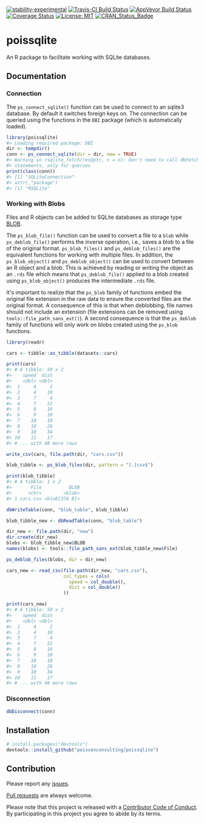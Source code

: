 
<!-- README.md is generated from README.Rmd. Please edit that file -->
[![stability-experimental](https://img.shields.io/badge/stability-experimental-orange.svg)](https://github.com/joethorley/stability-badges#experimental) [![Travis-CI Build Status](https://travis-ci.org/poissonconsulting/poissqlite.svg?branch=master)](https://travis-ci.org/poissonconsulting/poissqlite) [![AppVeyor Build Status](https://ci.appveyor.com/api/projects/status/github/poissonconsulting/poissqlite?branch=master&svg=true)](https://ci.appveyor.com/project/poissonconsulting/poissqlite) [![Coverage Status](https://img.shields.io/codecov/c/github/poissonconsulting/poissqlite/master.svg)](https://codecov.io/github/poissonconsulting/poissqlite?branch=master) [![License: MIT](https://img.shields.io/badge/License-MIT-blue.svg)](https://opensource.org/licenses/MIT) [![CRAN\_Status\_Badge](http://www.r-pkg.org/badges/version/poissqlite)](https://cran.r-project.org/package=poissqlite)

poissqlite
==========

An R package to facilitate working with SQLite databases.

Documentation
-------------

### Connection

The `ps_connect_sqlite()` function can be used to connect to an sqlite3 database. By default it switches foreign keys on. The connection can be queried using the functions in the `DBI` package (which is automatically loaded).

``` r
library(poissqlite)
#> Loading required package: DBI
dir <- tempdir()
conn <- ps_connect_sqlite(dir = dir, new = TRUE)
#> Warning in rsqlite_fetch(res@ptr, n = n): Don't need to call dbFetch() for
#> statements, only for queries
print(class(conn))
#> [1] "SQLiteConnection"
#> attr(,"package")
#> [1] "RSQLite"
```

### Working with Blobs

Files and R objects can be added to SQLite databases as storage type [BLOB](https://sqlite.org/datatype3.html).

The `ps_blob_file()` function can be used to convert a file to a `blob` while `ps_deblob_file()` performs the inverse operation, i.e., saves a blob to a file of the original format. `ps_blob_files()` and `ps_deblob_files()` are the equivalent functions for working with multiple files. In addition, the `ps_blob_object()` and `ps_deblob_object()` can be used to convert between an R object and a blob. This is achieved by reading or writing the object as an `.rds` file which means that `ps_deblob_file()` applied to a blob created using `ps_blob_object()` produces the intermediate `.rds` file.

It's important to realize that the `ps_blob` family of functions embed the original file extension in the raw data to ensure the converted files are the original format. A consequence of this is that when deblobbing, file names should not include an extension (file extensions can be removed using `tools::file_path_sans_ext()`). A second consequence is that the `ps_deblob` family of functions will only work on blobs created using the `ps_blob` functions.

``` r
library(readr)

cars <- tibble::as_tibble(datasets::cars)

print(cars)
#> # A tibble: 50 x 2
#>    speed  dist
#>    <dbl> <dbl>
#>  1     4     2
#>  2     4    10
#>  3     7     4
#>  4     7    22
#>  5     8    16
#>  6     9    10
#>  7    10    18
#>  8    10    26
#>  9    10    34
#> 10    11    17
#> # ... with 40 more rows

write_csv(cars, file.path(dir, "cars.csv"))

blob_tibble <- ps_blob_files(dir, pattern = "[.]csv$")

print(blob_tibble)
#> # A tibble: 1 x 2
#>       File          BLOB
#>      <chr>        <blob>
#> 1 cars.csv <blob[378 B]>

dbWriteTable(conn, "blob_table", blob_tibble)

blob_tibble_new <- dbReadTable(conn, "blob_table")

dir_new <- file.path(dir, "new")
dir.create(dir_new)
blobs <- blob_tibble_new$BLOB
names(blobs) <- tools::file_path_sans_ext(blob_tibble_new$File)

ps_deblob_files(blobs, dir = dir_new)

cars_new <- read_csv(file.path(dir_new, "cars.csv"), 
                     col_types = cols(
                       speed = col_double(),
                       dist = col_double()
                     ))

print(cars_new)
#> # A tibble: 50 x 2
#>    speed  dist
#>    <dbl> <dbl>
#>  1     4     2
#>  2     4    10
#>  3     7     4
#>  4     7    22
#>  5     8    16
#>  6     9    10
#>  7    10    18
#>  8    10    26
#>  9    10    34
#> 10    11    17
#> # ... with 40 more rows
```

### Disconnection

``` r
dbDisconnect(conn)
```

Installation
------------

``` r
# install.packages("devtools")
devtools::install_github("poissonconsulting/poissqlite")
```

Contribution
------------

Please report any [issues](https://github.com/poissonconsulting/poissqlite/issues).

[Pull requests](https://github.com/poissonconsulting/poissqlite/pulls) are always welcome.

Please note that this project is released with a [Contributor Code of Conduct](https://github.com/poissonconsulting/poissqlite/blob/master/CONDUCT.md). By participating in this project you agree to abide by its terms.
